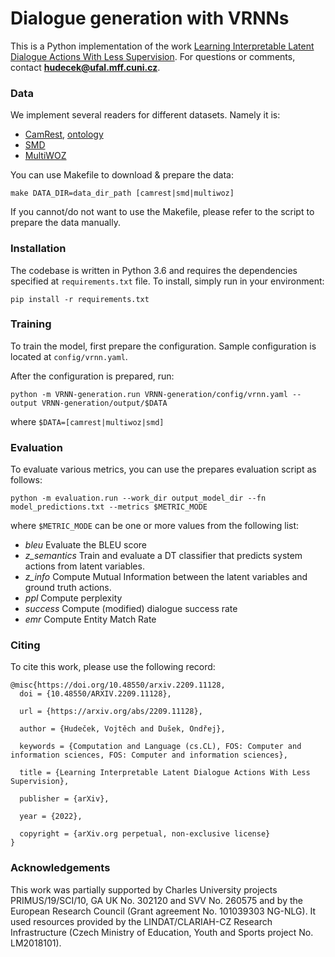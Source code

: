 # Dialogue generation with VRNNs
This is a Python implementation of the work [Learning Interpretable Latent Dialogue Actions With Less Supervision](https://arxiv.org/abs/2209.11128).
For questions or comments, contact **hudecek@ufal.mff.cuni.cz**.

### Data
We implement several readers for different datasets. Namely it is:
 - [CamRest](https://github.com/shawnwun/NNDIAL/tree/master/data), [ontology](https://github.com/shawnwun/NNDIAL/tree/master/resource)
 - [SMD](http://nlp.stanford.edu/projects/kvret/kvret_dataset_public.zip)
 - [MultiWOZ](https://www.repository.cam.ac.uk/handle/1810/294507)

You can use Makefile to download & prepare the data:
```commandline
make DATA_DIR=data_dir_path [camrest|smd|multiwoz]
``` 
If you cannot/do not want to use the Makefile, please refer to the script to prepare the data manually.

### Installation
The codebase is written in Python 3.6 and requires the dependencies specified at `requirements.txt` file.
To install, simply run in your environment:
```
pip install -r requirements.txt
```

### Training
To train the model, first prepare the configuration.
Sample configuration is located at `config/vrnn.yaml`.

After the configuration is prepared, run:
```
python -m VRNN-generation.run VRNN-generation/config/vrnn.yaml --output VRNN-generation/output/$DATA
```
where `$DATA=[camrest|multiwoz|smd]` 

### Evaluation
To evaluate various metrics, you can use the prepares evaluation script as follows:
```
python -m evaluation.run --work_dir output_model_dir --fn model_predictions.txt --metrics $METRIC_MODE
```
where `$METRIC_MODE` can be one or more values from the following list:
 - *bleu* Evaluate the BLEU score
 - *z_semantics* Train and evaluate a DT classifier that predicts system actions from latent variables.
 - *z_info* Compute Mutual Information between the latent variables and ground truth actions.
 - *ppl* Compute perplexity
 - *success* Compute (modified) dialogue success rate
 - *emr* Compute Entity Match Rate

### Citing
To cite this work, please use the following record:
```
@misc{https://doi.org/10.48550/arxiv.2209.11128,
  doi = {10.48550/ARXIV.2209.11128},
  
  url = {https://arxiv.org/abs/2209.11128},
  
  author = {Hudeček, Vojtěch and Dušek, Ondřej},
  
  keywords = {Computation and Language (cs.CL), FOS: Computer and information sciences, FOS: Computer and information sciences},
  
  title = {Learning Interpretable Latent Dialogue Actions With Less Supervision},
  
  publisher = {arXiv},
  
  year = {2022},
  
  copyright = {arXiv.org perpetual, non-exclusive license}
}
```
### Acknowledgements
This work was partially supported by Charles University projects PRIMUS/19/SCI/10, GA UK No. 302120 and SVV No. 260575 and by the European Research Council (Grant agreement No. 101039303 NG-NLG). It used resources provided by the LINDAT/CLARIAH-CZ Research Infrastructure (Czech Ministry of Education, Youth and Sports project No. LM2018101).
